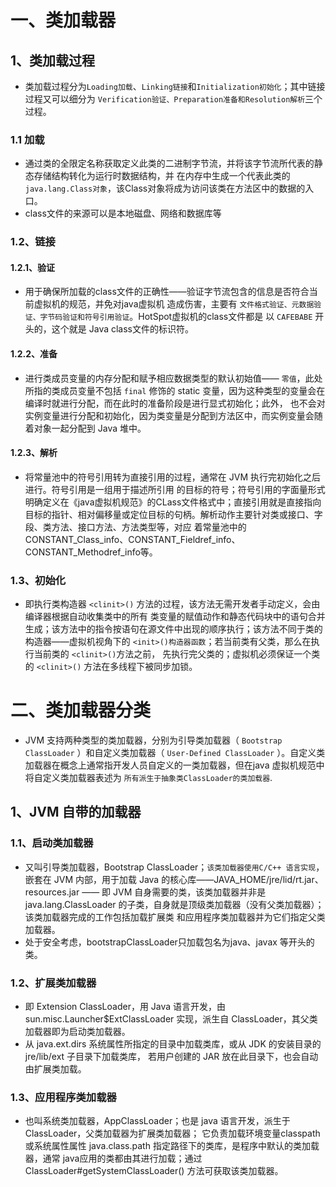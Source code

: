 # 一、类加载器
## 1、类加载过程

- 类加载过程分为`Loading加载`、`Linking链接`和`Initialization初始化`；其中链接过程又可以细分为
`Verification验证、Preparation准备和Resolution解析`三个过程。

### 1.1 加载

- 通过类的全限定名称获取定义此类的二进制字节流，并将该字节流所代表的静态存储结构转化为运行时数据结构，并
在内存中生成一个代表此类的 `java.lang.Class对象`，该Class对象将成为访问该类在方法区中的数据的入口。
- class文件的来源可以是本地磁盘、网络和数据库等

### 1.2、链接
#### 1.2.1、验证

- 用于确保所加载的class文件的正确性——验证字节流包含的信息是否符合当前虚拟机的规范，并免对java虚拟机
造成伤害，主要有 `文件格式验证、元数据验证、字节码验证和符号引用验证`。HotSpot虚拟机的class文件都是
以 `CAFEBABE` 开头的，这个就是 Java class文件的标识符。

#### 1.2.2、准备

- 进行类成员变量的内存分配和赋予相应数据类型的默认初始值—— `零值`，此处所指的类成员变量不包括 `final`
修饰的 static 变量，因为这种类型的变量会在编译时就进行分配，而在此时的准备阶段是进行显式初始化；此外，
也不会对实例变量进行分配和初始化，因为类变量是分配到方法区中，而实例变量会随着对象一起分配到 Java 堆中。

#### 1.2.3、解析

- 将常量池中的符号引用转为直接引用的过程，通常在 JVM 执行完初始化之后进行。符号引用是一组用于描述所引用
的目标的符号；符号引用的字面量形式明确定义在《java虚拟机规范》的CLass文件格式中；直接引用就是直接指向
目标的指针、相对偏移量或定位目标的句柄。解析动作主要针对类或接口、字段、类方法、接口方法、方法类型等，对应
着常量池中的 CONSTANT_Class_info、CONSTANT_Fieldref_info、CONSTANT_Methodref_info等。

### 1.3、初始化

- 即执行类构造器 `<clinit>()` 方法的过程，该方法无需开发者手动定义，会由编译器根据自动收集类中的所有
类变量的赋值动作和静态代码块中的语句合并生成；该方法中的指令按语句在源文件中出现的顺序执行；该方法不同于类的
构造器——虚拟机视角下的 `<init>()构造器函数`；若当前类有父类，那么在执行当前类的 `<clinit>()`方法之前，
先执行完父类的；虚拟机必须保证一个类的 `<clinit>()` 方法在多线程下被同步加锁。

# 二、类加载器分类

- JVM 支持两种类型的类加载器，分别为引导类加载器（ `Bootstrap ClassLoader` ）和自定义类加载器（
`User-Defined ClassLoader` ）。自定义类加载器在概念上通常指开发人员自定义的一类加载器，但在java
虚拟机规范中将自定义类加载器表述为 `所有派生于抽象类ClassLoader的类加载器`.
## 1、JVM 自带的加载器
### 1.1、启动类加载器

- 又叫引导类加载器，Bootstrap ClassLoader；`该类加载器使用C/C++ 语言实现`，嵌套在 JVM 内部，用于加载
 Java 的核心库——JAVA_HOME/jre/lid/rt.jar、resources.jar —— 即 JVM 自身需要的类，该类加载器并非是
 java.lang.ClassLoader 的子类，自身就是顶级类加载器（没有父类加载器）；该类加载器完成的工作包括加载扩展类
 和应用程序类加载器并为它们指定父类加载器。
- 处于安全考虑，bootstrapClassLoader只加载包名为java、javax 等开头的类。

### 1.2、扩展类加载器

- 即 Extension ClassLoader，用 Java 语言开发，由 sun.misc.Launcher$ExtClassLoader 实现，派生自
ClassLoader，其父类加载器即为启动类加载器。
- 从 java.ext.dirs 系统属性所指定的目录中加载类库，或从 JDK 的安装目录的 jre/lib/ext 子目录下加载类库，
若用户创建的 JAR 放在此目录下，也会自动由扩展类加载。

### 1.3、应用程序类加载器

- 也叫系统类加载器，AppClassLoader；也是 java 语言开发，派生于 ClassLoader，父类加载器为扩展类加载器；
它负责加载环境变量classpath或系统属性属性 java.class.path 指定路径下的类库，是程序中默认的类加载器，通常
java应用的类都由其进行加载；通过ClassLoader#getSystemClassLoader() 方法可获取该类加载器。

